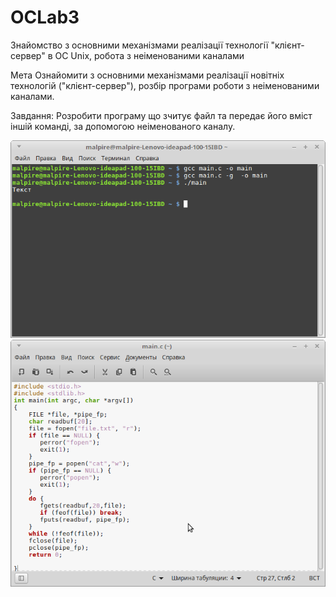 # OCLab3
Знайомство з основними механізмами реалізації технології "клієнт-сервер" в ОС Unix, робота з неіменованими каналами

Мета Ознайомити з основними механізмами реалізації новітніх технологій ("клієнт-сервер"), розбір програми роботи з неіменованими каналами.

Завдання: Розробити програму що зчитує файл та передає його вміст іншій команді, за допомогою неіменованого каналу.

![](screenshot01.png)
![](screenshot02.png)
